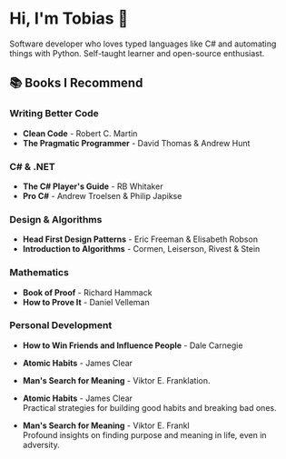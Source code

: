 # Hi, I'm Tobias 👋

Software developer who loves typed languages like C# and automating things with Python. Self-taught learner and open-source enthusiast.

## 📚 Books I Recommend

### Writing Better Code
- **Clean Code** - Robert C. Martin
- **The Pragmatic Programmer** - David Thomas & Andrew Hunt

### C# & .NET
- **The C# Player's Guide** - RB Whitaker
- **Pro C#** - Andrew Troelsen & Philip Japikse

### Design & Algorithms
- **Head First Design Patterns** - Eric Freeman & Elisabeth Robson
- **Introduction to Algorithms** - Cormen, Leiserson, Rivest & Stein

### Mathematics
- **Book of Proof** - Richard Hammack
- **How to Prove It** - Daniel Velleman

### Personal Development
- **How to Win Friends and Influence People** - Dale Carnegie
- **Atomic Habits** - James Clear
- **Man's Search for Meaning** - Viktor E. Franklation.

- **Atomic Habits** - James Clear  
  Practical strategies for building good habits and breaking bad ones.

- **Man's Search for Meaning** - Viktor E. Frankl  
  Profound insights on finding purpose and meaning in life, even in adversity.
